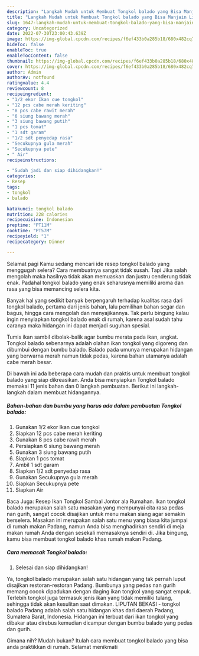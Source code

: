 ```yaml
---
description: "Langkah Mudah untuk Membuat Tongkol balado yang Bisa Manjain Lidah, Buat Buka Puasa Lezat"
title: "Langkah Mudah untuk Membuat Tongkol balado yang Bisa Manjain Lidah, Buat Buka Puasa Lezat"
slug: 1647-langkah-mudah-untuk-membuat-tongkol-balado-yang-bisa-manjain-lidah-buat-buka-puasa-lezat
category: Uncategorized
date: 2022-07-30T23:00:43.639Z
image: https://img-global.cpcdn.com/recipes/f6ef433b0a285b18/680x482cq70/tongkol-balado-foto-resep-utama.jpg
hideToc: false
enableToc: true
enableTocContent: false
thumbnail: https://img-global.cpcdn.com/recipes/f6ef433b0a285b18/680x482cq70/tongkol-balado-foto-resep-utama.jpg
cover: https://img-global.cpcdn.com/recipes/f6ef433b0a285b18/680x482cq70/tongkol-balado-foto-resep-utama.jpg
author: Admin
authorAv: notfound
ratingvalue: 4.4
reviewcount: 8
recipeingredient:
- "1/2 ekor Ikan cue tongkol"
- "12 pcs cabe merah keriting"
- "8 pcs cabe rawit merah"
- "6 siung bawang merah"
- "3 siung bawang putih"
- "1 pcs tomat"
- "1 sdt garam"
- "1/2 sdt penyedap rasa"
- "Secukupnya gula merah"
- "Secukupnya pete"
- " Air"
recipeinstructions:

- "Sudah jadi dan siap dihidangkan!"
categories:
- Resep
tags:
- tongkol
- balado

katakunci: tongkol balado 
nutrition: 228 calories
recipecuisine: Indonesian
preptime: "PT11M"
cooktime: "PT57M"
recipeyield: "1"
recipecategory: Dinner

---
```



Selamat pagi Kamu sedang mencari ide resep tongkol balado yang menggugah selera? Cara membuatnya sangat tidak susah. Tapi Jika salah mengolah maka hasilnya tidak akan memuaskan dan justru cenderung tidak enak. Padahal tongkol balado yang enak seharusnya memiliki aroma dan rasa yang bisa memancing selera kita.


Banyak hal yang sedikit banyak berpengaruh terhadap kualitas rasa dari tongkol balado, pertama dari jenis bahan, lalu pemilihan bahan segar dan bagus, hingga cara mengolah dan menyajikannya. Tak perlu bingung kalau ingin menyiapkan tongkol balado enak di rumah, karena asal sudah tahu caranya maka hidangan ini dapat menjadi suguhan spesial.

Tumis ikan sambil dibolak-balik agar bumbu merata pada ikan, angkat. Tongkol balado sebenarnya adalah olahan ikan tongkol yang digoreng dan dibumbui dengan bumbu balado. Balado pada umunya merupakan hidangan yang berwarna merah namun tidak pedas, karena bahan utamanya adalah cabe merah besar.


Di bawah ini ada beberapa cara mudah dan praktis untuk membuat tongkol balado yang siap dikreasikan. Anda bisa menyiapkan Tongkol balado memakai 11 jenis bahan dan 0 langkah pembuatan. Berikut ini langkah-langkah dalam membuat hidangannya.

<!--inarticleads1-->

##### Bahan-bahan dan bumbu yang harus ada dalam pembuatan Tongkol balado:

1. Gunakan 1/2 ekor Ikan cue tongkol
1. Siapkan 12 pcs cabe merah keriting
1. Gunakan 8 pcs cabe rawit merah
1. Persiapkan 6 siung bawang merah
1. Gunakan 3 siung bawang putih
1. Siapkan 1 pcs tomat
1. Ambil 1 sdt garam
1. Siapkan 1/2 sdt penyedap rasa
1. Gunakan Secukupnya gula merah
1. Siapkan Secukupnya pete
1. Siapkan  Air


Baca Juga: Resep Ikan Tongkol Sambal Jontor ala Rumahan. Ikan tongkol balado merupakan salah satu masakan yang mempunyai cita rasa pedas nan gurih, sangat cocok disajikan untuk menu makan siang agar semakin berselera. Masakan ini merupakan salah satu menu yang biasa kita jumpai di rumah makan Padang, namun Anda bisa menghadirkan sendiri di meja makan rumah Anda dengan sesekali memasaknya sendiri di. Jika bingung, kamu bisa membuat tongkol balado khas rumah makan Padang. 

<!--inarticleads2-->

##### Cara memasak Tongkol balado:


1. Selesai dan siap dihidangkan!

Ya, tongkol balado merupakan salah satu hidangan yang tak pernah luput disajikan restoran-restoran Padang. Bumbunya yang pedas nan gurih memang cocok dipadukan dengan daging ikan tongkol yang sangat empuk. Terlebih tongkol juga termasuk jenis ikan yang tidak memiliki tulang, sehingga tidak akan kesulitan saat dimakan. LIPUTAN BEKASI - tongkol balado Padang adalah salah satu hidangan khas dari daerah Padang, Sumatera Barat, Indonesia. Hidangan ini terbuat dari ikan tongkol yang dibakar atau direbus kemudian dicampur dengan bumbu balado yang pedas dan gurih. 

Gimana nih? Mudah bukan? Itulah cara membuat tongkol balado yang bisa anda praktikkan di rumah. Selamat menikmati
